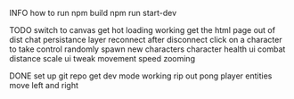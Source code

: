 INFO
how to run
npm build
npm run start-dev


TODO
switch to canvas
get hot loading working
get the html page out of dist
chat
persistance layer
reconnect after disconnect
click on a character to take control
randomly spawn new characters
character health ui
combat
distance scale ui
tweak movement speed
zooming


DONE
set up git repo
get dev mode working
rip out pong
player entities
move left and right
